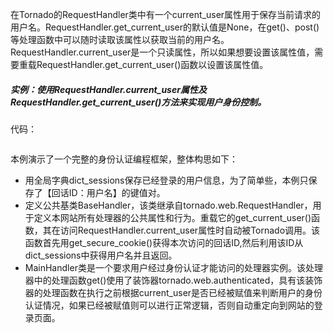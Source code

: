 在Tornado的RequestHandler类中有一个current\_user属性用于保存当前请求的用户名。RequestHandler.get\_current\_user的默认值是None，在get\(\)、post\(\)等处理函数中可以随时读取该属性以获取当前的用户名。RequestHandler.current\_user是一个只读属性，所以如果想要设置该属性值，需要重载RequestHandler.get\_current\_user\(\)函数以设置该属性值。

##### 实例：使用RequestHandler.current\_user属性及RequestHandler.get\_current\_user\(\)方法来实现用户身份控制。

代码：

```

```

本例演示了一个完整的身份认证编程框架，整体构思如下：

* 用全局字典dict\_sessions保存已经登录的用户信息，为了简单些，本例只保存了【回话ID：用户名】的键值对。
* 定义公共基类BaseHandler，该类继承自tornado.web.RequestHandler，用于定义本网站所有处理器的公共属性和行为。重载它的get\_current\_user\(\)函数，其在访问RequestHandler.current\_user属性时自动被Tornado调用。该函数首先用get\_secure\_cookie\(\)获得本次访问的回话ID,然后利用该ID从dict\_sessions中获得用户名并且返回。
* MainHandler类是一个要求用户经过身份认证才能访问的处理器实例。该处理器中的处理函数get\(\)使用了装饰器tornado.web.authenticated，具有该装饰器的处理函数在执行之前根据current\_user是否已经被赋值来判断用户的身份认证情况，如果已经被赋值则可以进行正常逻辑，否则自动重定向到网站的登录页面。



